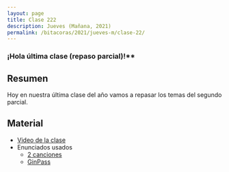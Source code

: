 ```yaml
---
layout: page
title: Clase 222
description: Jueves (Mañana, 2021)
permalink: /bitacoras/2021/jueves-m/clase-22/
---
```


### ¡Hola última clase (repaso parcial)!**

## Resumen

Hoy en nuestra última clase del año vamos a repasar los temas del segundo parcial.

## Material

- [Video de la clase](https://www.youtube.com/watch?v=5R-lrDIQ4-I)
- Enunciados usados
    - [2 canciones](https://docs.google.com/document/d/1DGIFDVIsxbbpffSTyDEaR2m37GF4XSbDoXrUKoctvs4/edit?usp=drive_web&ouid=105127262669791671578)
    - [GinPass](https://docs.google.com/document/d/18uB4Bb5qnfsrvH3I6sDWCF6LxlBvY7mHkFkTBrRdOG4/edit)